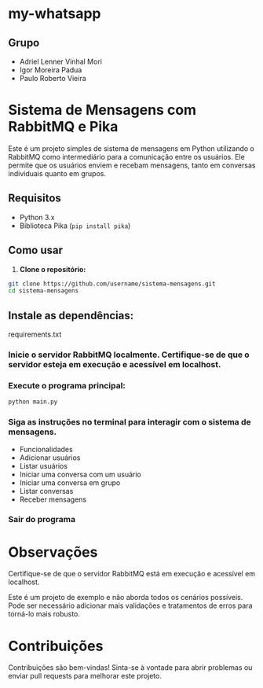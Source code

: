 # my-whatsapp

## Grupo

- Adriel Lenner Vinhal Mori
- Igor Moreira Padua
- Paulo Roberto Vieira

# Sistema de Mensagens com RabbitMQ e Pika

Este é um projeto simples de sistema de mensagens em Python utilizando o RabbitMQ como intermediário para a comunicação entre os usuários. Ele permite que os usuários enviem e recebam mensagens, tanto em conversas individuais quanto em grupos.

## Requisitos

- Python 3.x
- Biblioteca Pika (`pip install pika`)

## Como usar

1. **Clone o repositório:**

```bash
git clone https://github.com/username/sistema-mensagens.git
cd sistema-mensagens
```

## Instale as dependências:

requirements.txt

### Inicie o servidor RabbitMQ localmente. Certifique-se de que o servidor esteja em execução e acessível em localhost.

### Execute o programa principal:

```bash
python main.py
```

### Siga as instruções no terminal para interagir com o sistema de mensagens.

* Funcionalidades
*  Adicionar usuários
*  Listar usuários
*  Iniciar uma conversa com um usuário
*  Iniciar uma conversa em grupo
*  Listar conversas
*  Receber mensagens

### Sair do programa

# Observações

Certifique-se de que o servidor RabbitMQ está em execução e acessível em localhost.

Este é um projeto de exemplo e não aborda todos os cenários possíveis. Pode ser necessário adicionar mais validações e tratamentos de erros para torná-lo mais robusto.

# Contribuições

Contribuições são bem-vindas! Sinta-se à vontade para abrir problemas ou enviar pull requests para melhorar este projeto.
